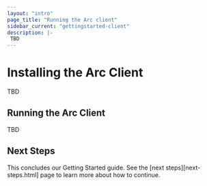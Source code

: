 ```yaml
---
layout: "intro"
page_title: "Running the Arc client"
sidebar_current: "gettingstarted-client"
description: |-
 TBD
---
```


# Installing the Arc Client 
TBD

## Running the Arc Client 
TBD

## Next Steps

This concludes our Getting Started guide.
See the [next steps][next-steps.html] page to learn more about how to continue.
